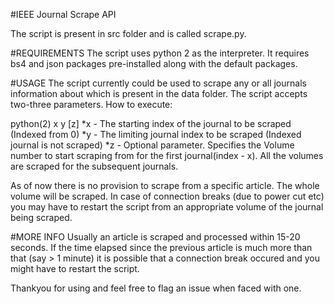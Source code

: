 #IEEE Journal Scrape API

The script is present in src folder and is called scrape.py.

#REQUIREMENTS
The script uses python 2 as the interpreter.
It requires bs4 and json packages pre-installed along with the default packages.

#USAGE
The script currently could be used to scrape any or all journals information
about which is present in the data folder.
The script accepts two-three parameters.
How to execute:

python(2) x y [z]
*x - The starting index of the journal to be scraped (Indexed from 0)
*y - The limiting journal index to be scraped (Indexed journal is not scraped)
*z - Optional parameter. Specifies the Volume number to start scraping from for the first journal(index - x). All the volumes are scraped for the subsequent journals.

As of now there is no provision to scrape from a specific article. The whole
volume will be scraped. In case of connection breaks (due to power cut etc)
you may have to restart the script from an appropriate volume of the journal
being scraped. 

#MORE INFO
Usually an article is scraped and processed within 15-20 seconds. If the time
elapsed since the previous article is much more than that (say > 1 minute) it
is possible that a connection break occured and you might have to restart the
script.


Thankyou for using and feel free to flag an issue when faced with one.



